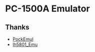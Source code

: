 # PC-1500A Emulator

## Thanks

- [PockEmul](https://github.com/matsumo/PockEmul)
- [lh5801_Emu](https://github.com/Jeff-Birt/lh5801_Emu)
